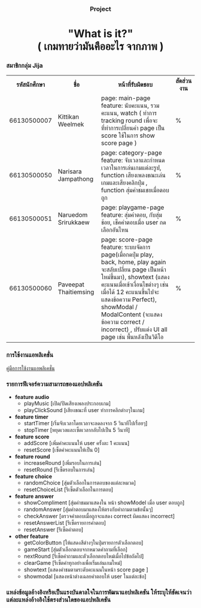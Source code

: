 <div align="center">
  <h3 style="text-align:center;">Project</h3>
  <h1>"What is it?"<br>( เกมทายว่ามันคืออะไร จากภาพ )</h1>
</div>
<h3>สมาชิกกลุ่ม Jija</h3>
<table>
  <colgroup>
    <col>
    <col>
  </colgroup>
  <tr>
    <th>รหัสนักศึกษา</th>
    <th>ชื่อ</th>
    <th>หน้าที่รับผิดชอบ</th>
    <th>สัดส่วนงาน</th>
  </tr>
  <tr>
    <td>66130500007</td>
    <td>Kittikan Weelmek</td>
    <td>page: main-page<br>
        feature: นับคะแนน, รวมคะแนน, watch ( ทำการ tracking round เพื่อจะที่ทำการเปลี่ยนค่า page เป็น score ใช้ในการ show score page )
    </td>
    <td>%</td>
  </tr>
  
  <tr>
    <td>66130500050</td>
    <td>Narisara Jampathong</td>
    <td>page: category-page<br>
        feature: จับเวลาและกำหนดเวลาในการเล่นเกมแต่ละรูป,  function เสียงเพลงขณะเล่นเกมและเสียงคลิกปุ่ม , function สุ่มคำชมเชยเมื่อตอบถูก
    </td>
    <td>%</td>
  </tr>

  <tr>
    <td>66130500051</td>
    <td>Naruedom Srirukkaew</td>
    <td>page: playgame-page<br>
        feature: สุ่มคำตอบ, กับสุ่มช้อย, เช็คคำตอบเมื่อ user กดเลือกอันไหน
    </td>
    <td>%</td>
  </tr>

  <tr>
    <td>66130500060</td>
    <td>Paveepat Thaitiemsing</td>
    <td>page: score-page<br>
        feature: ระบบจัดการ page(เมื่อกดปุ่ม play, back, home, play again จะสลับเปลี่ยน page เป็นหน้าใหม่ขึ้นมา), showtext (แสดงคะแนนเมื่อเข้าเงื่อนไขต่างๆ เช่น เมื่อได้ 12 คะแนนขึ้นไปจะแสดงข้อความ     
        Perfect), showModal / ModalContent (จะแสดงข้อความ correct / incorrect) , ปรับแต่ง UI all page เช่น พื้นหลังเป็นวิดีโอ
    </td>
    <td>%</td>
  </tr>
</table>

  <h3>การใช้งานแอพลิเคชั่น</h3>
  <a href="https://github.com/user-attachments/files/18827254/default.pdf">คู่มือการใช้งานแอพลิเคชั่น</a>
  <br>
  
  <h3>รายการฟีเจอร์ความสามารถของแอปพลิเคชัน</h3>
  <ul>
     <li><b>feature audio</b>
          <ul>
               <li>playMusic [เปิด/ปิดเสียงเพลงประกอบเกม]</li>
               <li>playClickSound [เสียงขณะที่ user ทำการคลิกต่างๆในเกม]</li>
          </ul>
     </li>
     <li><b>feature timer</b>
          <ul>
               <li>startTimer [เริ่มจับเวลาโดยเวลาจะลดลงจาก 5 วินาทีไปเรื่อยๆ]</li>
               <li>stopTimer [หยุดเวลและเซ็ตเวลากลับไปเป็น 5 วินาที]</li>
          </ul>
     </li>
     <li><b>feature score</b>
          <ul>
               <li>addScore [เพิ่มค่าคะแนนให้ user ครั้งละ 1 คะแนน]</li>
               <li>resetScore [เซ็ตค่าคะแนนให้เป็น 0]</li>
          </ul>
     </li>     
     <li><b>feature round</b>
          <ul>
               <li>increaseRound [เพิ่มรอบในการเล่น]</li>
               <li>resetRound [รีเซ็ตรอบในการเล่น]</li>
          </ul>
     </li>
     <li><b>feature choice</b>
          <ul>
               <li>randomChoice [สุ่มตัวเลือกในการตอบของแต่ละหมวด]</li>
               <li>resetChoiceList [รีเซ็ตตัวเลือกในการตอบ]</li>
          </ul>
     </li>
    <li><b>feature answer</b>
          <ul>
               <li>showCompliment [สุ่มคำชมมาแสดงใน หน้า showModel เมื่อ user ตอบถูก]</li>
               <li>randomAnswer [สุ่มคำตอบมาแสดงให้ตรงกับคำถามตามข้อนั้นๆ]</li>
               <li>checkAnswer [ตรวจคำตอบเมื่อถูกจะแสดง correct ผิดแสดง incorrect]</li>
               <li>resetAnswerList [รีเซ็ตรายการคำตอบ]</li>
               <li>resetAnswer [รีเซ็ตคำตอบ]</li>
          </ul>
     </li>
     <li><b>other feature</b>
          <ul>
               <li>getColorButton [ให้แสดงสีต่างๆในปุ่มรายการตัวเลือกตอบ]</li>
               <li>gameStart [สุ่มตัวเลือกตอบจากหมวดคำถามที่เลือก]</li>
               <li>nextRound [รีเช็ตคำถามและตัวเลือกตอบใหม่เมื่อไปข้อถัดไป]</li>
               <li>clearGame [รีเซ็ตค่าทุกอย่างเพื่อเริ่มเล่นเกมใหม่]</li>
               <li>showtext [แสดงคำชมตามระดับคะแนนในหน้า score page ]</li>
               <li>showmodal [แสดงหน้าต่างเฉลยคำตอบให้ user ในแต่ละข้อ]</li>
          </ul>
     </li>
  </ul>
  
  <h3>แหล่งข้อมูลอ้างอิงหรือเป็นแรงบันดาลใจในการพัฒนาแอปพลิเคชัน ให้ระบุให้ชัดเจนว่าแต่ละแหล่งอ้างอิงใช้ตรงส่วนใดของแอปพลิเคชัน </h3>









